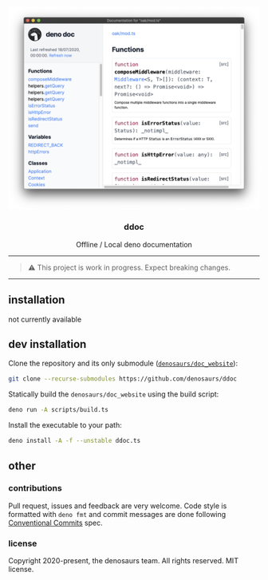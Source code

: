 <br />
<p align="center">
  <img src="./.github/.assets/screenshot.png" alt="demo screenshot" width="600">

  <h3 align="center">ddoc</h3>

  <p align="center">
    Offline / Local deno documentation
 </p>
</p>

---
> ⚠️ This project is work in progress. Expect breaking changes.
---

## installation

not currently available

## dev installation

Clone the repository and its only submodule ([`denosaurs/doc_website`](https://github.com/denosaurs/doc_website)):

```bash
git clone --recurse-submodules https://github.com/denosaurs/ddoc
```

Statically build the `denosaurs/doc_website` using the build script:

```bash
deno run -A scripts/build.ts
```

Install the executable to your path:

```bash
deno install -A -f --unstable ddoc.ts
```

## other

### contributions

Pull request, issues and feedback are very welcome. Code style is formatted with `deno fmt` and commit messages are done following [Conventional Commits](https://www.conventionalcommits.org/en/v1.0.0/) spec.

### license

Copyright 2020-present, the denosaurs team. All rights reserved. MIT license.
